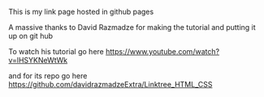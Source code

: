 
This is my link page hosted in github pages

A massive thanks to David Razmadze for making the tutorial 
and putting it up on git hub 

To watch his tutorial go here https://www.youtube.com/watch?v=lHSYKNeWtWk

and for its repo go here https://github.com/davidrazmadzeExtra/Linktree_HTML_CSS
 

